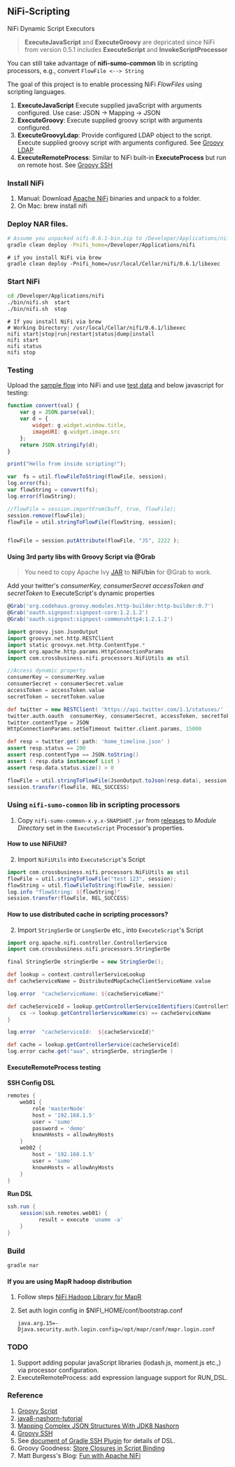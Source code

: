 NiFi-Scripting
--------------
NiFi Dynamic Script Executors


> **ExecuteJavaScript** and **ExecuteGroovy** are depricated since NiFi from version 0.5.1 includes **ExecuteScript** and **InvokeScriptProcessor**

You can still take advantage of **nifi-sumo-common** lib in scripting processors, e.g., convert `FlowFile <--> String`


The goal of this project is to enable processing NiFi *FlowFiles* using scripting languages.   
   
1. **ExecuteJavaScript**        Execute supplied javaScript with arguments configured. Use case: JSON -> Mapping -> JSON
2. **ExecuteGroovy**:           Execute supplied groovy script with arguments configured. 
3. **ExecuteGroovyLdap**:       Provide configured LDAP object to the script. Execute supplied groovy script with arguments configured. See [Groovy LDAP](https://directory.apache.org/api/groovy-api/2-groovy-ldap-user-guide.html)
4. **ExecuteRemoteProcess**:    Similar to NiFi built-in **ExecuteProcess** but run on remote host. See [Groovy SSH](https://github.com/int128/groovy-ssh)
 
### Install NiFi
1. Manual: Download [Apache NiFi](https://nifi.apache.org/download.html) binaries and unpack to a folder. 
2. On Mac: brew install nifi

### Deploy NAR files.
```bash
# Assume you unpacked nifi-0.6.1-bin.zip to /Developer/Applications/nifi
gradle clean deploy -Pnifi_home=/Developer/Applications/nifi
```

```
# if you install NiFi via brew
gradle clean deploy -Pnifi_home=/usr/local/Cellar/nifi/0.6.1/libexec
```

### Start NiFi
```bash
cd /Developer/Applications/nifi
./bin/nifi.sh  start
./bin/nifi.sh  stop
```

```
# If you install NiFi via brew
# Working Directory: /usr/local/Cellar/nifi/0.6.1/libexec
nifi start|stop|run|restart|status|dump|install
nifi start 
nifi status  
nifi stop
```

### Testing 

Upload the [sample flow](./scripting-flow.xml) into NiFi and use [test data](./src/test/resources/test.json) and below javascript for testing:

```js
function convert(val) {
    var g = JSON.parse(val);
    var d = {
        widget: g.widget.window.title,
        imageURI: g.widget.image.src
    };
    return JSON.stringify(d);
}

print("Hello from inside scripting!");

var  fs = util.flowFileToString(flowFile, session);
log.error(fs);
var flowString = convert(fs);
log.error(flowString);

//flowFile = session.importFrom(buff, true, flowFile);
session.remove(flowFile);
flowFile = util.stringToFlowFile(flowString, session);


flowFile = session.putAttribute(flowFile, "JS", 2222 );
```

#### Using 3rd party libs with Groovy Script via @Grab
> You need to copy Apache Ivy [JAR](http://ant.apache.org/ivy/download.cgi) to **NiFi/bin** for @Grab to work.

Add your twitter's *consumerKey, consumerSecret accessToken and secretToken* to ExecuteScript's dynamic properties 

```Groovy
@Grab('org.codehaus.groovy.modules.http-builder:http-builder:0.7')
@Grab('oauth.signpost:signpost-core:1.2.1.2')
@Grab('oauth.signpost:signpost-commonshttp4:1.2.1.2')

import groovy.json.JsonOutput
import groovyx.net.http.RESTClient
import static groovyx.net.http.ContentType.*
import org.apache.http.params.HttpConnectionParams
import com.crossbusiness.nifi.processors.NiFiUtils as util

//Access dynamic property
consumerKey = consumerKey.value
consumerSecret = consumerSecret.value
accessToken = accessToken.value
secretToken = secretToken.value

def twitter = new RESTClient( 'https://api.twitter.com/1.1/statuses/' )
twitter.auth.oauth  consumerKey, consumerSecret, accessToken, secretToken
twitter.contentType = JSON
HttpConnectionParams.setSoTimeout twitter.client.params, 15000

def resp = twitter.get( path: 'home_timeline.json' )
assert resp.status == 200
assert resp.contentType == JSON.toString()
assert ( resp.data instanceof List )
assert resp.data.status.size() > 0

flowFile = util.stringToFlowFile(JsonOutput.toJson(resp.data), session);
session.transfer(flowFile, REL_SUCCESS)
```


### Using `nifi-sumo-common` lib in scripting processors

1. Copy `nifi-sumo-common-x.y.x-SNAPSHOT.jar` from [releases](https://github.com/xmlking/nifi-scripting/releases) to  *Module Directory* set in the `ExecuteScript` Processor's properties. 

#### How to use NiFiUtil?

2. Import `NiFiUtils` into `ExecuteScript`'s Script 
```groovy
import com.crossbusiness.nifi.processors.NiFiUtils as util
flowFile = util.stringToFlowFile("test 123", session);
flowString = util.flowFileToString(flowFile, session)
log.info "flowString: ${flowString}"
session.transfer(flowFile, REL_SUCCESS)
```

#### How to use distributed cache in scripting processors?

2. Import `StringSerDe` or `LongSerDe` etc., into `ExecuteScript`'s Script 

```groovy
import org.apache.nifi.controller.ControllerService
import com.crossbusiness.nifi.processors.StringSerDe

final StringSerDe stringSerDe = new StringSerDe();

def lookup = context.controllerServiceLookup
def cacheServiceName = DistributedMapCacheClientServiceName.value

log.error  "cacheServiceName: ${cacheServiceName}"

def cacheServiceId = lookup.getControllerServiceIdentifiers(ControllerService).find {
    cs -> lookup.getControllerServiceName(cs) == cacheServiceName
}

log.error  "cacheServiceId:  ${cacheServiceId}"

def cache = lookup.getControllerService(cacheServiceId)
log.error cache.get("aaa", stringSerDe, stringSerDe )
```


#### ExecuteRemoteProcess testing

**SSH Config DSL**
```groovy
remotes {
    web01 {
        role 'masterNode'
        host = '192.168.1.5'
        user = 'sumo'
        password = 'demo'
        knownHosts = allowAnyHosts
    }
    web02 {
        host = '192.168.1.5'
        user = 'sumo'
        knownHosts = allowAnyHosts
    }
}
```

**Run DSL**
```groovy
ssh.run {
    session(ssh.remotes.web01) {
          result = execute 'uname -a' 
    }
}
```

### Build 
```bash
gradle nar
```

#### If you are using MapR hadoop distribution

1. Follow steps [NiFi Hadoop Library for MapR](https://github.com/xmlking/mapr-nifi-hadoop-libraries-bundle)
2. Set auth login config in $NIFI_HOME/conf/bootstrap.conf

    `java.arg.15=-Djava.security.auth.login.config=/opt/mapr/conf/mapr.login.conf`


### TODO
1. Support adding popular javaScript libraries (lodash.js, moment.js etc.,) via processor configuration.
1. ExecuteRemoteProcess: add expression language support for RUN_DSL.
 

### Reference  
1. [Groovy Script](http://www.groovy-lang.org/integrating.html)
2. [java8-nashorn-tutorial](http://winterbe.com/posts/2014/04/05/java8-nashorn-tutorial/)
3. [Mapping Complex JSON Structures With JDK8 Nashorn](https://dzone.com/articles/mapping-complex-json-structures-with-jdk8-nashorn)
4. [Groovy SSH](https://github.com/int128/groovy-ssh)
5. See [document of Gradle SSH Plugin](https://gradle-ssh-plugin.github.io/docs/) for details of DSL.
6. Groovy Goodness: [Store Closures in Script Binding](http://mrhaki.blogspot.com/2010/08/groovy-goodness-store-closures-in.html)
7. Matt Burgess's Blog: [Fun with Apache NiFi](http://funnifi.blogspot.com/)